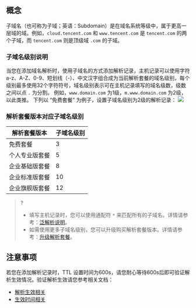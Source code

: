 
## 概念
子域名（也可称为子域；英语：Subdomain）是在域名系统等级中，属于更高一层域的域。例如，`cloud.tencent.com` 和 `www.tencent.com` 是 `tencent.com` 的两个子域，而 `tencent.com` 则是顶级域 `.com` 的子域。

### 子域名级别说明
当您在添加域名解析时，使用子域名的方式添加解析记录，主机记录可以使用字符 a-z、A-Z、0-9、短划线（-）、中文汉字组合成为当前解析套餐的域名级别，每个级别最多使用32个字符符号，域名级别表示可在主机记录填写的域名级数，级数之间以点 `.` 为分割。
例如，`www.domain.com` 为1级，`m.www.domain.com` 为2级，以此类推。
下列以 “免费套餐” 为例子，设置子域名级别为2级的解析记录：
![](https://main.qcloudimg.com/raw/52f93cc2300043b316afb818393a154e.png)


### 解析套餐版本对应子域名级别

|解析套餐版本 | 子域名级别 
|---|---|
| 免费套餐 | 3 |- |
| 个人专业版套餐| 5 | 
| 企业基础版套餐| 8 | 
| 企业标准版套餐| 10 |
| 企业旗舰版套餐| 12 |

> ?
> - 填写主机记录时，您可以使用通配符 `*` 来匹配所有的子域名。详情请参考：[泛解析说明](https://cloud.tencent.com/document/product/302/9073)。
>- 如需使用更多子域名级别，您可以升级购买解析套餐版本。详情请参考：[升级解析套餐](https://cloud.tencent.com/document/product/302/7805)。

## 注意事项
若您在添加解析记录时，TTL 设置时间为600s，请您耐心等待600s后即可验证解析生效情况。验证解析生效请您参考相关文档：
- [解析生效相关](https://cloud.tencent.com/document/product/302/30597)
- [生效时间相关](https://cloud.tencent.com/document/product/302/12076)

